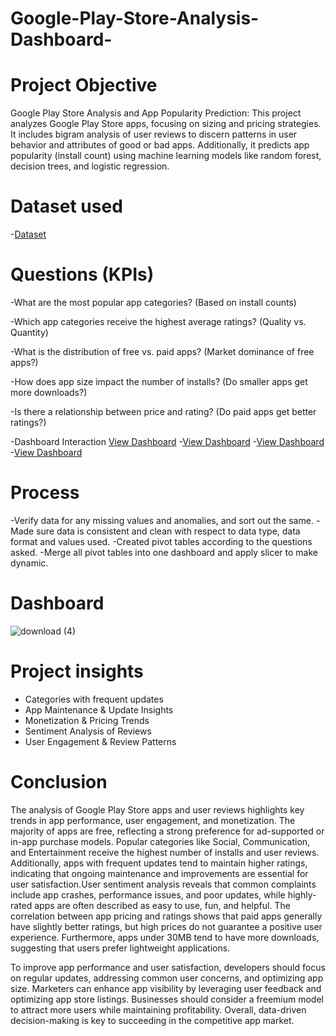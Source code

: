 # Google-Play-Store-Analysis-Dashboard-
# Project Objective
Google Play Store Analysis and App Popularity Prediction: This project analyzes Google Play Store apps, focusing on sizing and pricing strategies. It includes bigram analysis of user reviews to discern patterns in user behavior and attributes of good or bad apps. Additionally, it predicts app popularity (install count) using machine learning models like random forest, decision trees, and logistic regression. ​
# Dataset used
-<a href="https://github.com/Kaviya-Analyst/Data-Analyst-Dashboard-/blob/main/README.md">Dataset</a>


# Questions (KPIs)

-What are the most popular app categories? (Based on install counts)

-Which app categories receive the highest average ratings? (Quality vs. Quantity)

-What is the distribution of free vs. paid apps? (Market dominance of free apps?)

-How does app size impact the number of installs? (Do smaller apps get more downloads?)

-Is there a relationship between price and rating? (Do paid apps get better ratings?)

-Dashboard Interaction <a href="https://github.com/Kaviya-Analyst/Data-Analyst-Dashboard-/blob/main/download%20(1).png">View Dashboard</a>
-<a href="https://github.com/Kaviya-Analyst/Data-Analyst-Dashboard-/blob/main/download%20(2).png">View Dashboard</a>
-<a href="https://github.com/Kaviya-Analyst/Data-Analyst-Dashboard-/blob/main/download%20(3).png">View Dashboard</a>
-<a href="https://github.com/Kaviya-Analyst/Data-Analyst-Dashboard-/blob/main/download%20(4).png">View Dashboard</a>

# Process

-Verify data for any missing values and anomalies, and sort out the same.
-Made sure data is consistent and clean with respect to data type, data format and values used.
-Created pivot tables according to the questions asked.
-Merge all pivot tables into one dashboard and apply slicer to make dynamic.

# Dashboard

![download (4)](https://github.com/user-attachments/assets/b94b8343-ffb0-4034-bb41-e7ceed84e21b)

# Project insights

- Categories with frequent updates
- App Maintenance & Update Insights 
- Monetization & Pricing Trends
- Sentiment Analysis of Reviews
- User Engagement & Review Patterns

# Conclusion
The analysis of Google Play Store apps and user reviews highlights key trends in app performance, user engagement, and monetization. The majority of apps are free, reflecting a strong preference for ad-supported or in-app purchase models. Popular categories like Social, Communication, and Entertainment receive the highest number of installs and user reviews. Additionally, apps with frequent updates tend to maintain higher ratings, indicating that ongoing maintenance and improvements are essential for user satisfaction.User sentiment analysis reveals that common complaints include app crashes, performance issues, and poor updates, while highly-rated apps are often described as easy to use, fun, and helpful. The correlation between app pricing and ratings shows that paid apps generally have slightly better ratings, but high prices do not guarantee a positive user experience. Furthermore, apps under 30MB tend to have more downloads, suggesting that users prefer lightweight applications.

To improve app performance and user satisfaction, developers should focus on regular updates, addressing common user concerns, and optimizing app size. Marketers can enhance app visibility by leveraging user feedback and optimizing app store listings. Businesses should consider a freemium model to attract more users while maintaining profitability. Overall, data-driven decision-making is key to succeeding in the competitive app market. 
